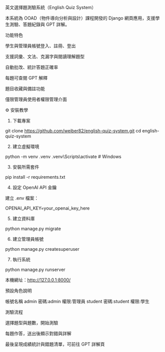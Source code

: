 英文選擇題測驗系統（English Quiz System）

本系統為 OOAD（物件導向分析與設計）課程開發的 Django 網頁應用，支援學生測驗、答題紀錄與 GPT 詳解。

功能特色

學生與管理員帳號登入、註冊、登出

支援詞彙、文法、克漏字與閱讀理解題型

自動批改、統計答題正確率

每題可查閱 GPT 解釋

題目收藏與備註功能

僅限管理員使用者權限管理介面

⚙️ 安裝教學

1. 下載專案

git clone https://github.com/weiber82/english-quiz-system.git
cd english-quiz-system

2. 建立虛擬環境

python -m venv .venv
.venv\Scripts\activate    # Windows

3. 安裝所需套件

pip install -r requirements.txt

4. 設定 OpenAI API 金鑰

建立 .env 檔案：

OPENAI_API_KEY=your_openai_key_here

5. 建立資料庫

python manage.py migrate

6. 建立管理員帳號

python manage.py createsuperuser

7. 執行系統

python manage.py runserver

本機網址：http://127.0.0.1:8000/

預設角色說明

帳號名稱
admin 密碼:admin 權限:管理員
student 密碼:student 權限:學生

測驗流程

選擇題型與題數，開始測驗

每題作答，送出後顯示對錯與詳解

最後呈現成績統計與錯題清單，可前往 GPT 詳解頁
